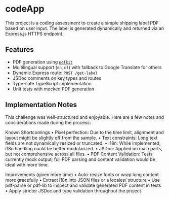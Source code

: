 # codeApp


This project is a coding assessment to create a simple shipping label PDF based on user input. The label is generated dynamically and returned via an Express.js HTTPS endpoint.


## Features

- PDF generation using [`pdfkit`](https://github.com/foliojs/pdfkit)
- Multilingual support (`en`, `nl`) with fallback to Google Translate for others
- Dynamic Express route: `POST /get-label`
- JSDoc comments on key types and routes
- Type-safe TypeScript implementation
- Unit tests with mocked PDF generation

## Implementation Notes

This challenge was well-structured and enjoyable. Here are a few notes and considerations made during the process:

Known Shortcomings
	•	Pixel perfection: Due to the time limit, alignment and layout might be slightly off from the sample.
	•	Text constraints: Long text fields are not dynamically resized or truncated.
	•	i18n: While implemented, i18n handling could be better modularized.
	•	JSDoc: Applied on main parts, but not comprehensive across all files.
	•	PDF Content Validation: Tests currently mock output; full PDF parsing and content validation would be ideal with more time.

Improvements (given more time)
	•	Auto-resize fonts or wrap long content more gracefully
	•	Extract i18n into JSON files or a locales/ structure
	•	Use pdf-parse or pdf-lib to inspect and validate generated PDF content in tests
	•	Apply stricter JSDoc and type validation throughout the project